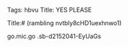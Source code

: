 Tags: hbvu
Title: YES PLEASE
  
Title:# (rambling nvtbly8cHD1uexhnwo1)  
  
go.mic.go .sb-d2152041-EyUaGs